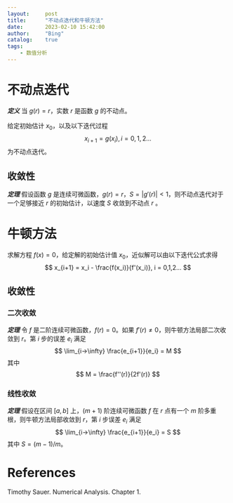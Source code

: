 ```yaml
---
layout:     post
title:      "不动点迭代和牛顿方法"
date:       2023-02-10 15:42:00
author:     "Bing"
catalog:    true
tags:
    - 数值分析
---
```


# 不动点迭代
***定义***
当 $g(r) = r$，实数 $r$ 是函数 $g$ 的不动点。

给定初始估计 $x_0$，以及以下迭代过程
$$
    x_{i+1} = g(x_i), i = 0,1,2...
$$
为不动点迭代。

## 收敛性
***定理***
假设函数 $g$ 是连续可微函数，$g(r) = r$，$S = |g'(r)| < 1$，则不动点迭代对于一个足够接近 $r$ 的初始估计，以速度 $S$ 收敛到不动点 $r$                                                   。

# 牛顿方法
求解方程 $f(x) = 0$，给定解的初始估计值 $x_0$，近似解可以由以下迭代公式求得
$$
    x_{i+1} = x_i - \frac{f(x_i)}{f'(x_i)}, i = 0,1,2...
$$

## 收敛性
### 二次收敛
***定理***
令 $f$ 是二阶连续可微函数，$f(r) = 0$。如果 $f'(r) \neq 0$，则牛顿方法局部二次收敛到 $r$。第 $i$ 步的误差 $e_i$ 满足
$$
    \lim_{i->\infty} \frac{e_{i+1}}{e_i} = M
$$
其中
$$
    M = \frac{f''(r)}{2f'(r)}
$$

### 线性收敛
***定理***
假设在区间 $[a, b]$ 上，$(m+1)$ 阶连续可微函数 $f$ 在 $r$ 点有一个 $m$ 阶多重根，则牛顿方法局部收敛到 $r$，第 $i$ 步误差 $e_i$ 满足
$$
    \lim_{i->\infty} \frac{e_{i+1}}{e_i} = S
$$
其中 $S=(m-1)/m$。

# References
Timothy Sauer. Numerical Analysis. Chapter 1.
